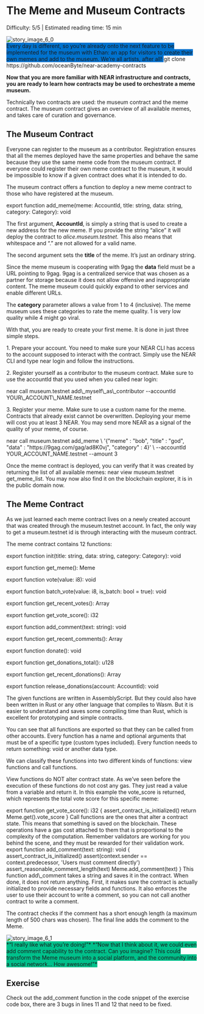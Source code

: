 # The Meme and Museum Contracts

<Difficulty>Difficulty: 5/5 | Estimated reading time: 15 min</Difficulty>

<Spacer />

<narrativeText style="background: #0072ce">
  <div class="image-wrapper">
    <img alt="story_image_6_0" src="/images/chap_6_0.png">
  </div>
  Every day is different, so you’re already onto the next feature to be implemented for the museum with Ethan: an app for visitors to create their own memes and add to the museum.
  We’re all artists, after all!
</narrativeText>

<Highlight language="bash">
git clone https://github.com/oceanByte/near-academy-contracts
</Highlight>

**Now that you are more familiar with NEAR infrastructure and contracts, you are ready to learn how contracts may be used to orchestrate a meme museum.**

Technically two contracts are used: the museum contract and the meme contract. The museum contract gives an overview of all available memes, and takes care of curation and governance.

## The Museum Contract

Everyone can register to the museum as a contributor. Registration ensures that all the memes deployed have the same properties and behave the same because they use the same meme code from the museum contract. If everyone could register their own meme contract to the museum, it would be impossible to know if a given contract does what it is intended to do.

The museum contract offers a function to deploy a new meme contract to those who have registered at the museum.

<Highlight language="typescript">
export function add_meme(meme: AccountId, title: string, data: string, category: Category): void
</Highlight>

The first argument, **AccountId**, is simply a string that is used to create a new address for the new meme. If you provide the string “alice” it will deploy the contract to _alice.museum.testnet._ This also means that whitespace and “.” are not allowed for a valid name.

The second argument sets the **title** of the meme. It’s just an ordinary string.

Since the meme museum is cooperating with 9gag the **data** field must be a URL pointing to 9gag. 9gag is a centralized service that was chosen as a partner for storage because it does not allow offensive and inappropriate content. The meme museum could quickly expand to other services and enable different URLs.

The **category** parameter allows a value from 1 to 4 (inclusive). The meme museum uses these categories to rate the meme quality. 1 is very low quality while 4 might go viral.

With that, you are ready to create your first meme. It is done in just three simple steps.

1\. Prepare your account. You need to make sure your NEAR CLI has access to the account supposed to interact with the contract. Simply use the NEAR CLI and type <AnimatedCode>near login</AnimatedCode> and follow the instructions.

2\. Register yourself as a contributor to the museum contract. Make sure to use the accountId that you used when you called near login:

<Highlight language="bash">
near call museum.testnet add\_myself\_as\_contributor --accountId YOUR\_ACCOUNT\_NAME.testnet
</Highlight>

3\. Register your meme. Make sure to use a custom name for the meme. Contracts that already exist cannot be overwritten. Deploying your meme will cost you at least 3 NEAR. You may send more NEAR as a signal of the quality of your meme, of course.

<Highlight language="bash">
near call museum.testnet add_meme \
'{"meme" : "bob", "title" : "god", "data" : "https://9gag.com/gag/ad8K0vj", "category" : 4}' \
--accountId YOUR_ACCOUNT_NAME.testnet --amount 3
</Highlight>

Once the meme contract is deployed, you can verify that it was created by returning the list of all available memes: <AnimatedCode>near view museum.testnet get\_meme\_list</AnimatedCode>. You may now also find it on the blockchain explorer, it is in the public domain now.

## The Meme Contract

As we just learned each meme contract lives on a newly created account that was created through the museum.testnet account. In fact, the only way to get a museum.testnet id is through interacting with the museum contract.

The meme contract contains 12 functions:

<Highlight language="typescript">
export function init(title: string, data: string, category: Category): void

export function get\_meme(): Meme

export function vote(value: i8): void

export function batch\_vote(value: i8, is\_batch: bool = true): void

export function get\_recent_votes(): Array<Vote>

export function get\_vote\_score(): i32

export function add\_comment(text: string): void

export function get\_recent\_comments(): Array<Comment>

export function donate(): void

export function get\_donations\_total(): u128

export function get\_recent\_donations(): Array<Donation>

export function release\_donations(account: AccountId): void
</Highlight>

The given functions are written in AssemblyScript. But they could also have been written in Rust or any other language that compiles to Wasm. But it is easier to understand and saves some compiling time than Rust, which is excellent for prototyping and simple contracts.

You can see that all functions are exported so that they can be called from other accounts. Every function has a name and optional arguments that must be of a specific type (custom types included). Every function needs to return something: void or another data type.

We can classify these functions into two different kinds of functions: view functions and call functions.

View functions do NOT alter contract state. As we’ve seen before the execution of these functions do not cost any gas. They just read a value from a variable and return it. In this example the vote_score is returned, which represents the total vote score for this specific meme:

<Highlight language="typescript">
export function get_vote_score(): i32 {
  assert_contract_is_initialized()
  return Meme.get().vote_score
}
</Highlight>
Call functions are the ones that alter a contract state. This means that something is saved on the blockchain. These operations have a gas cost attached to them that is proportional to the complexity of the computation. Remember validators are working for you behind the scene, and they must be rewarded for their validation work.

<Highlight language="typescript">
export function add_comment(text: string): void {
  assert_contract_is_initialized()
  assert(context.sender == context.predecessor, 'Users must comment directly')
  assert_reasonable_comment_length(text)
  Meme.add_comment(text)
}
</Highlight>
This function add\_comment takes a string and saves it in the contract. When done, it does not return anything. First, it makes sure the contract is actually initialized to provide necessary fields and functions. It also enforces the user to use their account to write a comment, so you can not call another contract to write a comment.

The contract checks if the comment has a short enough length (a maximum length of 500 chars was chosen). The final line adds the comment to the Meme.

<Spacer />
<narrativeText style="background: #00C08B;">
  <div class="image-wrapper">
    <img alt="story_image_6_1" src="/images/chap_6_1.png">
  </div>
  <VerticalAlign>
    *“I really like what you’re doing!”*
    <Spacer />
    *“Now that I think about it, we could even add comment capability to the contract. Can you imagine? This could transform the Meme museum into a social platform, and the community into a social network... How awesome!”*
  </VerticalAlign>
</narrativeText>
  
## Exercise
Check out the add\_comment function in the code snippet of the exercise code box, there are 3 bugs in lines 11 and 12 that need to be fixed.
